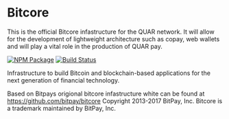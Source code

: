 Bitcore
=======

This is the official Bitcore infastructure for the QUAR network. It will allow for the development of lightweight architecture such as copay, web wallets and will play a vital role in the production of QUAR pay.

[![NPM Package](https://img.shields.io/npm/v/bitcore.svg?style=flat-square)](https://www.npmjs.org/package/bitcore)
[![Build Status](https://img.shields.io/travis/bitpay/bitcore.svg?branch=master&style=flat-square)](https://travis-ci.org/bitpay/bitcore)

Infrastructure to build Bitcoin and blockchain-based applications for the next generation of financial technology.


Based on Bitpays origional bitcore infastructure white can be found at https://github.com/bitpay/bitcore
Copyright 2013-2017 BitPay, Inc. Bitcore is a trademark maintained by BitPay, Inc.

